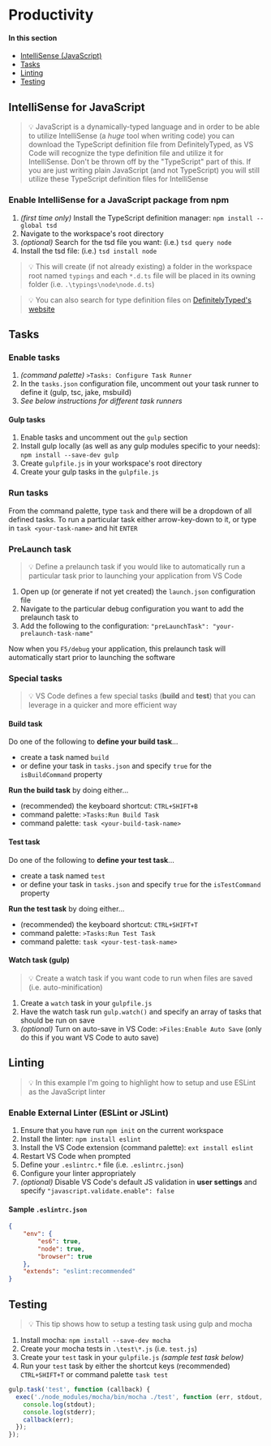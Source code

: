 # Productivity

#### In this section
- [IntelliSense (JavaScript)](#intellisense-for-javascript)
- [Tasks](#tasks)
- [Linting](#linting)
- [Testing](#testing)

## IntelliSense for JavaScript

> :bulb: JavaScript is a dynamically-typed language and in order to be able to utilize IntelliSense (a *huge* tool when writing code) you can download the TypeScript definition file from DefinitelyTyped, as VS Code will recognize the type definition file and utilize it for IntelliSense.  Don't be thrown off by the "TypeScript" part of this.  If you are just writing plain JavaScript (and not TypeScript) you will still utilize these TypeScript definition files for IntelliSense

### Enable IntelliSense for a JavaScript package from npm 

1. *(first time only)* Install the TypeScript definition manager: `npm install --global tsd`
2. Navigate to the workspace's root directory
3. *(optional)* Search for the tsd file you want: (i.e.) `tsd query node`
4. Install the tsd file: (i.e.) `tsd install node`

> :bulb: This will create (if not already existing) a folder in the workspace root named `typings` and each `*.d.ts` file will be placed in its owning folder (i.e. `.\typings\node\node.d.ts`)

> :bulb: You can also search for type definition files on [DefinitelyTyped's website](http://definitelytyped.org/tsd/)

## Tasks

### Enable tasks

1. *(command palette)* `>Tasks: Configure Task Runner`
2. In the `tasks.json` configuration file, uncomment out your task runner to define it (gulp, tsc, jake, msbuild)
3. *See below instructions for different task runners*

#### Gulp tasks

1. Enable tasks and uncomment out the `gulp` section
2. Install gulp locally (as well as any gulp modules specific to your needs): `npm install --save-dev gulp`
3. Create `gulpfile.js` in your workspace's root directory
4. Create your gulp tasks in the `gulpfile.js`

### Run tasks

From the command palette, type `task` and there will be a dropdown of all defined tasks.  To run a particular task either arrow-key-down to it, or type in `task <your-task-name>` and hit `ENTER`

### PreLaunch task

> :bulb: Define a prelaunch task if you would like to automatically run a particular task prior to launching your application from VS Code

1. Open up (or generate if not yet created) the `launch.json` configuration file
2. Navigate to the particular debug configuration you want to add the prelaunch task to
3. Add the following to the configuration: `"preLaunchTask": "your-prelaunch-task-name"`

Now when you `F5/debug` your application, this prelaunch task will automatically start prior to launching the software

### Special tasks

> :bulb: VS Code defines a few special tasks (**build** and **test**) that you can leverage in a quicker and more efficient way

#### Build task

Do one of the following to **define your build task**...
- create a task named `build`
- or define your task in `tasks.json` and specify `true` for the `isBuildCommand` property

**Run the build task** by doing either...
- (recommended) the keyboard shortcut: `CTRL+SHIFT+B`
- command palette: `>Tasks:Run Build Task`
- command palette: `task <your-build-task-name>`

#### Test task

Do one of the following to **define your test task**...
- create a task named `test`
- or define your task in `tasks.json` and specify `true` for the `isTestCommand` property

**Run the test task** by doing either...
- (recommended) the keyboard shortcut: `CTRL+SHIFT+T`
- command palette: `>Tasks:Run Test Task`
- command palette: `task <your-test-task-name>`

#### Watch task (gulp)

> :bulb: Create a watch task if you want code to run when files are saved (i.e. auto-minification)

1. Create a `watch` task in your `gulpfile.js`
2. Have the watch task run `gulp.watch()` and specify an array of tasks that should be run on save
3. *(optional)* Turn on auto-save in VS Code: `>Files:Enable Auto Save` (only do this if you want VS Code to auto save)

## Linting

> :bulb: In this example I'm going to highlight how to setup and use ESLint as the JavaScript linter

### Enable External Linter (ESLint or JSLint)

1. Ensure that you have run `npm init` on the current workspace
2. Install the linter: `npm install eslint`
3. Install the VS Code extension (command palette): `ext install eslint`
4. Restart VS Code when prompted
5. Define your `.eslintrc.*` file (i.e. `.eslintrc.json`)
6. Configure your linter appropriately
7. *(optional)* Disable VS Code's default JS validation in **user settings** and specify `"javascript.validate.enable": false`

#### Sample `.eslintrc.json`

```json
{
    "env": {
        "es6": true,
        "node": true,
        "browser": true
    },
    "extends": "eslint:recommended"
}
```

## Testing

> :bulb: This tip shows how to setup a testing task using gulp and mocha

1. Install mocha: `npm install --save-dev mocha`
2. Create your mocha tests in `.\test\*.js` (i.e. `test.js`)
3. Create your `test` task in your `gulpfile.js` *(sample test task below)*
4. Run your `test` task by either the shortcut keys (recommended) `CTRL+SHIFT+T` or command palette `task test`

```javascript
gulp.task('test', function (callback) {
  exec('./node_modules/mocha/bin/mocha ./test', function (err, stdout, stderr) {
    console.log(stdout);
    console.log(stderr);
    callback(err);
  });
});
```
